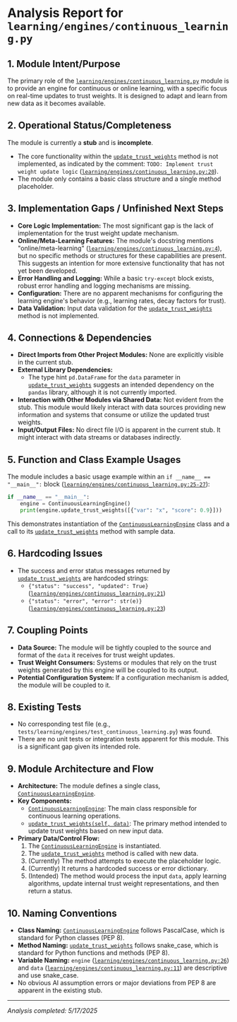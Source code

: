# Analysis Report for `learning/engines/continuous_learning.py`

## 1. Module Intent/Purpose

The primary role of the [`learning/engines/continuous_learning.py`](../../learning/engines/continuous_learning.py:1) module is to provide an engine for continuous or online learning, with a specific focus on real-time updates to trust weights. It is designed to adapt and learn from new data as it becomes available.

## 2. Operational Status/Completeness

The module is currently a **stub** and is **incomplete**.
- The core functionality within the [`update_trust_weights`](../../learning/engines/continuous_learning.py:11) method is not implemented, as indicated by the comment: `TODO: Implement trust weight update logic` ([`learning/engines/continuous_learning.py:20`](../../learning/engines/continuous_learning.py:20)).
- The module only contains a basic class structure and a single method placeholder.

## 3. Implementation Gaps / Unfinished Next Steps

- **Core Logic Implementation:** The most significant gap is the lack of implementation for the trust weight update mechanism.
- **Online/Meta-Learning Features:** The module's docstring mentions "online/meta-learning" ([`learning/engines/continuous_learning.py:4`](../../learning/engines/continuous_learning.py:4)), but no specific methods or structures for these capabilities are present. This suggests an intention for more extensive functionality that has not yet been developed.
- **Error Handling and Logging:** While a basic `try-except` block exists, robust error handling and logging mechanisms are missing.
- **Configuration:** There are no apparent mechanisms for configuring the learning engine's behavior (e.g., learning rates, decay factors for trust).
- **Data Validation:** Input data validation for the [`update_trust_weights`](../../learning/engines/continuous_learning.py:11) method is not implemented.

## 4. Connections & Dependencies

- **Direct Imports from Other Project Modules:** None are explicitly visible in the current stub.
- **External Library Dependencies:**
    - The type hint `pd.DataFrame` for the `data` parameter in [`update_trust_weights`](../../learning/engines/continuous_learning.py:15) suggests an intended dependency on the `pandas` library, although it is not currently imported.
- **Interaction with Other Modules via Shared Data:** Not evident from the stub. This module would likely interact with data sources providing new information and systems that consume or utilize the updated trust weights.
- **Input/Output Files:** No direct file I/O is apparent in the current stub. It might interact with data streams or databases indirectly.

## 5. Function and Class Example Usages

The module includes a basic usage example within an `if __name__ == "__main__":` block ([`learning/engines/continuous_learning.py:25-27`](../../learning/engines/continuous_learning.py:25-27)):

```python
if __name__ == "__main__":
    engine = ContinuousLearningEngine()
    print(engine.update_trust_weights([{"var": "x", "score": 0.9}]))
```
This demonstrates instantiation of the [`ContinuousLearningEngine`](../../learning/engines/continuous_learning.py:7) class and a call to its [`update_trust_weights`](../../learning/engines/continuous_learning.py:11) method with sample data.

## 6. Hardcoding Issues

- The success and error status messages returned by [`update_trust_weights`](../../learning/engines/continuous_learning.py:11) are hardcoded strings:
    - `{"status": "success", "updated": True}` ([`learning/engines/continuous_learning.py:21`](../../learning/engines/continuous_learning.py:21))
    - `{"status": "error", "error": str(e)}` ([`learning/engines/continuous_learning.py:23`](../../learning/engines/continuous_learning.py:23))

## 7. Coupling Points

- **Data Source:** The module will be tightly coupled to the source and format of the `data` it receives for trust weight updates.
- **Trust Weight Consumers:** Systems or modules that rely on the trust weights generated by this engine will be coupled to its output.
- **Potential Configuration System:** If a configuration mechanism is added, the module will be coupled to it.

## 8. Existing Tests

- No corresponding test file (e.g., `tests/learning/engines/test_continuous_learning.py`) was found.
- There are no unit tests or integration tests apparent for this module. This is a significant gap given its intended role.

## 9. Module Architecture and Flow

- **Architecture:** The module defines a single class, [`ContinuousLearningEngine`](../../learning/engines/continuous_learning.py:7).
- **Key Components:**
    - [`ContinuousLearningEngine`](../../learning/engines/continuous_learning.py:7): The main class responsible for continuous learning operations.
    - [`update_trust_weights(self, data)`](../../learning/engines/continuous_learning.py:11): The primary method intended to update trust weights based on new input data.
- **Primary Data/Control Flow:**
    1. The [`ContinuousLearningEngine`](../../learning/engines/continuous_learning.py:7) is instantiated.
    2. The [`update_trust_weights`](../../learning/engines/continuous_learning.py:11) method is called with new data.
    3. (Currently) The method attempts to execute the placeholder logic.
    4. (Currently) It returns a hardcoded success or error dictionary.
    5. (Intended) The method would process the input `data`, apply learning algorithms, update internal trust weight representations, and then return a status.

## 10. Naming Conventions

- **Class Naming:** [`ContinuousLearningEngine`](../../learning/engines/continuous_learning.py:7) follows PascalCase, which is standard for Python classes (PEP 8).
- **Method Naming:** [`update_trust_weights`](../../learning/engines/continuous_learning.py:11) follows snake_case, which is standard for Python functions and methods (PEP 8).
- **Variable Naming:** `engine` ([`learning/engines/continuous_learning.py:26`](../../learning/engines/continuous_learning.py:26)) and `data` ([`learning/engines/continuous_learning.py:11`](../../learning/engines/continuous_learning.py:11)) are descriptive and use snake_case.
- No obvious AI assumption errors or major deviations from PEP 8 are apparent in the existing stub.

---
_Analysis completed: 5/17/2025_